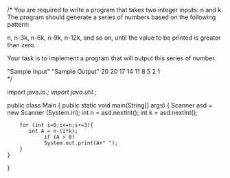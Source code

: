 /*      You are required to write a program that takes two integer inputs: n and k. The program should generate a series of numbers based on the following pattern:

  n, n-3k, n-6k, n-9k, n-12k, and so on, until the value to be printed is greater than zero.

Your task is to implement a program that will output this series of number.
 
 "Sample Input"                 "Sample Output"
  20                              20 17 14 11 8 5 2 
  1      
*/



import java.io.*;
import java.util.*;

public class Main {
    public static void main(String[] args) {
  Scanner asd = new Scanner (System.in);
    int n = asd.nextInt();
    int k = asd.nextInt();

        for (int i=0;i<=n;i+=3){
           int A = n-(i*k);
                if (A > 0)
                System.out.print(A+" ");
        }            
    }
}
